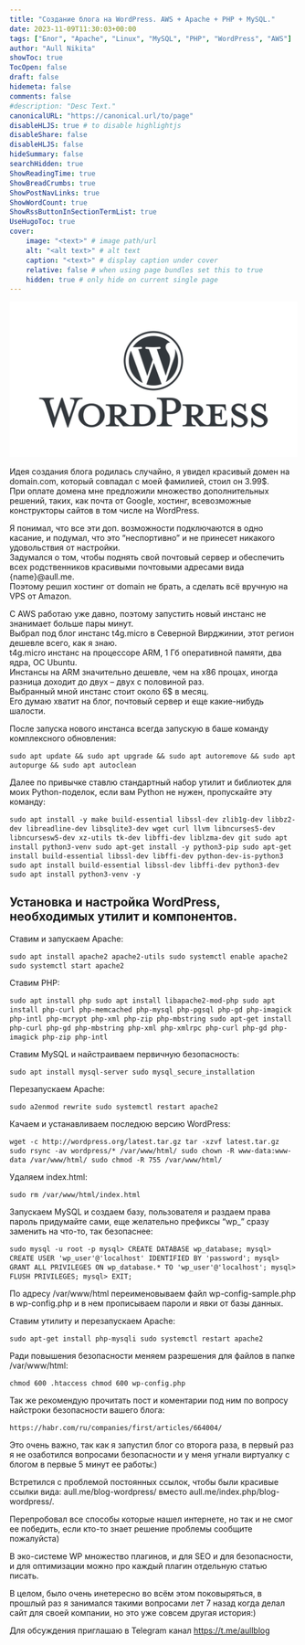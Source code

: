 ```yaml
---
title: "Создание блога на WordPress. AWS + Apache + PHP + MySQL."
date: 2023-11-09T11:30:03+00:00
tags: ["Блог", "Apache", "Linux", "MySQL", "PHP", "WordPress", "AWS"]
author: "Aull Nikita"
showToc: true
TocOpen: false
draft: false
hidemeta: false
comments: false
#description: "Desc Text."
canonicalURL: "https://canonical.url/to/page"
disableHLJS: true # to disable highlightjs
disableShare: false
disableHLJS: false
hideSummary: false
searchHidden: true
ShowReadingTime: true
ShowBreadCrumbs: true
ShowPostNavLinks: true
ShowWordCount: true
ShowRssButtonInSectionTermList: true
UseHugoToc: true
cover:
    image: "<text>" # image path/url
    alt: "<alt text>" # alt text
    caption: "<text>" # display caption under cover
    relative: false # when using page bundles set this to true
    hidden: true # only hide on current single page
---
```


![WordPress](/WordPress.png 'WordPress')

Идея создания блога родилась случайно, я увидел красивый домен на domain.com, который совпадал с моей фамилией, cтоил он 3.99$.   
При оплате домена мне предложили множество дополнительных решений, таких, как почта от Google, хостинг, всевозможные конструкторы сайтов в том числе на WordPress.

Я понимал, что все эти доп. возможности подключаются в одно касание, и подумал, что это “неспортивно” и не принесет никакого удовольствия от настройки.   
Задумался о том, чтобы поднять свой почтовый сервер и обеспечить всех родственников красивыми почтовыми адресами вида {name}@aull.me.   
Поэтому решил хостинг от domain не брать, а сделать всё вручную на VPS от Amazon.

C AWS работаю уже давно, поэтому запустить новый инстанс не знанимает больше пары минут.   
Выбрал под блог инстанс t4g.micro в Северной Вирджинии, этот регион дешевле всего, как я знаю.   
t4g.micro инстанс на процессоре ARM, 1 Гб оперативной памяти, два ядра, ОС Ubuntu.   
Инстансы на ARM значительно дешевле, чем на х86 процах, иногда разница доходит до двух – двух с половиной раз.   
Выбранный мной инстанс стоит около 6$ в месяц.   
Его думаю хватит на блог, почтовый сервер и еще какие-нибудь шалости.

После запуска нового инстанса всегда запускую в баше команду комплексного обновления:

```
sudo apt update && sudo apt upgrade && sudo apt autoremove && sudo apt autopurge && sudo apt autoclean
```

Далее по привычке ставлю стандартный набор утилит и библиотек для моих Python-поделок, если вам Python не нужен, пропускайте эту команду:

```
sudo apt install -y make build-essential libssl-dev zlib1g-dev libbz2-dev libreadline-dev libsqlite3-dev wget curl llvm libncurses5-dev libncursesw5-dev xz-utils tk-dev libffi-dev liblzma-dev git sudo apt install python3-venv sudo apt-get install -y python3-pip sudo apt-get install build-essential libssl-dev libffi-dev python-dev-is-python3 sudo apt install build-essential libssl-dev libffi-dev python3-dev sudo apt install python3-venv -y
```
 
## Установка и настройка WordPress, необходимых утилит и компонентов.

Cтавим и запускаем Apache:

```
sudo apt install apache2 apache2-utils sudo systemctl enable apache2 sudo systemctl start apache2
```

Ставим PHP:

```
sudo apt install php sudo apt install libapache2-mod-php sudo apt install php-curl php-memcached php-mysql php-pgsql php-gd php-imagick php-intl php-mcrypt php-xml php-zip php-mbstring sudo apt-get install php-curl php-gd php-mbstring php-xml php-xmlrpc php-curl php-gd php-imagick php-zip php-intl
```

Ставим MySQL и найстраиваем первичную безопасность:

```
sudo apt install mysql-server sudo mysql_secure_installation
```

Перезапускаем Apache:

```
sudo a2enmod rewrite sudo systemctl restart apache2
```

Качаем и устанавливаем последюю версию WordPress:

```
wget -c http://wordpress.org/latest.tar.gz tar -xzvf latest.tar.gz sudo rsync -av wordpress/* /var/www/html/ sudo chown -R www-data:www-data /var/www/html/ sudo chmod -R 755 /var/www/html/
```

Удаляем index.html:

```
sudo rm /var/www/html/index.html
```

Запускаем MySQL и создаем базу, пользователя и раздаем права пароль придумайте сами, еще желательно префиксы “wp_” сразу заменить на что-то, так безопаснее:

```
sudo mysql -u root -p mysql> CREATE DATABASE wp_database; mysql> CREATE USER 'wp_user'@'localhost' IDENTIFIED BY 'password'; mysql> GRANT ALL PRIVILEGES ON wp_database.* TO 'wp_user'@'localhost'; mysql> FLUSH PRIVILEGES; mysql> EXIT;
```

По адресу /var/www/html переименовываем файл wp-config-sample.php в wp-config.php и в нем прописываем пароли и явки от базы данных.

Ставим утилиту и перезапускаем Apache:

```
sudo apt-get install php-mysqli sudo systemctl restart apache2
```

Ради повышения безопасности меняем разрешения для файлов в папке /var/www/html:

```
chmod 600 .htaccess chmod 600 wp-config.php
```

Так же рекомендую прочитать пост и коментарии под ним по вопросу найстроки безопасности вашего блога:

```
https://habr.com/ru/companies/first/articles/664004/
```

Это очень важно, так как я запустил блог со второга раза, в первый раз я не озаботился вопросами безопасности и у меня угнали виртуалку с блогом в первые 5 минут ее работы:)

Встретился с проблемой постоянных ссылок, чтобы были красивые ссылки вида: aull.me/blog-wordpress/ вместо aull.me/index.php/blog-wordpress/.

Перепробовал все способы которые нашел интернете, но так и не смог ее победить, если кто-то знает решение проблемы сообщите пожалуйста)

В эко-системе WP множество плагинов, и для SEO и для безопасности, и для оптимизации можно про каждый плагин отдельную статью писать.

В целом, было очень инетересно во всём этом поковыряться, в прошлый раз я занимался такими вопросами лет 7 назад когда делал сайт для своей компании, но это уже совсем другая история:)

Для обсуждения приглашаю в Telegram канал https://t.me/aullblog
